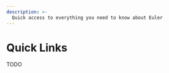 ```yaml
---
description: >-
  Quick access to everything you need to know about Euler
---
```


# Quick Links

TODO